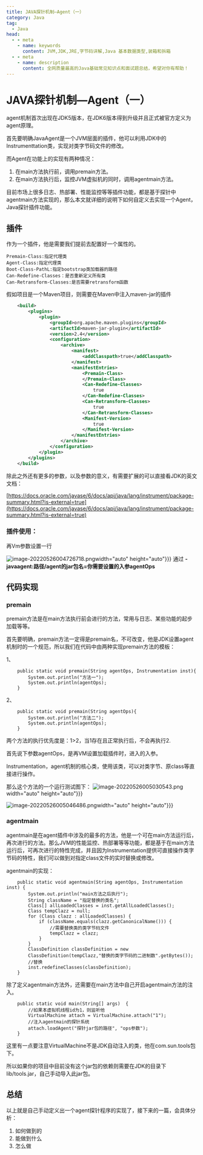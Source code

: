```yaml
---
title: JAVA探针机制—Agent（一）
category: Java
tag:
  - Java
head:
  - - meta
    - name: keywords
      content: JVM,JDK,JRE,字节码详解,Java 基本数据类型,装箱和拆箱
  - - meta
    - name: description
      content: 全网质量最高的Java基础常见知识点和面试题总结，希望对你有帮助！
---
```

# JAVA探针机制—Agent（一）

agent机制首次出现在JDK5版本，在JDK6版本得到升级并且正式被官方定义为agent原理。

首先要明确JavaAgent是一个JVM层面的插件，他可以利用JDK中的Instrumenttation类，实现对类字节码文件的修改。

而Agent在功能上的实现有两种情况：

1. 在main方法执行前，调用premain方法。
2. 在main方法执行后，监控JVM虚拟机的同时，调用agentmain方法。

目前市场上很多日志、热部署、性能监控等等插件功能，都是基于探针中agentmain方法实现的，那么本文就详细的说明下如何自定义去实现一个Agent，Java探针插件功能。

## 插件

作为一个插件，他是需要我们提前去配置好一个属性的。

```properties
Premain-Class:指定代理类
Agent-Class:指定代理类
Boot-Class-PathL:指定bootstrap类加载器的路径
Can-Redefine-Classes：是否重新定义所有类
Can-Retransform-Classes:是否需要retransform函数
```

假如项目是一个Maven项目，则需要在Maven中注入maven-jar的插件

```xml
    <build>
        <plugins>
            <plugin>
                <groupId>org.apache.maven.plugins</groupId>
                <artifactId>maven-jar-plugin</artifactId>
                <version>2.4</version>
                <configuration>
                    <archive>
                        <manifest>
                            <addClasspath>true</addClasspath>
                        </manifest>
                        <manifestEntries>
                            <Premain-Class>                                								xyz.leyuna.laboratory.core.agent.AgentScene
                            </Premain-Class>
                            <Can-Redefine-Classes>
                                true
                            </Can-Redefine-Classes>
                            <Can-Retransform-Classes>
                                true
                            </Can-Retransform-Classes>
                            <Manifest-Version>
                                true
                            </Manifest-Version>
                        </manifestEntries>
                    </archive>
                </configuration>
            </plugin>
        </plugins>
    </build>
```

除此之外还有更多的参数，以及参数的意义，有需要扩展的可以直接看JDK的英文文档：

[https://docs.oracle.com/javase/6/docs/api/java/lang/instrument/package-summary.html?is-external=true](https://docs.oracle.com/javase/6/docs/api/java/lang/instrument/package-summary.html?is-external=true)

### 插件使用：

再Vm参数设置一行

![image-20220526004726718.png](https://www.leyuna.xyz/image/2022-05-26/image-20220526004726718.png)width="auto" height="auto"}}}
通过 **-javaagent:路径/agent的jar包名=你需要设置的入参agentOps**

## 代码实现

### premain

 premain方法是在main方法执行前会进行的方法，常用与日志、某些功能的起步加载等等。

首先要明确，premain方法一定得是premain名，不可改变，他是JDK设置agent机制时的一个规范，所以我们在代码中由两种实现premain方法的模板：

1、

```
    public static void premain(String agentOps, Instrumentation inst){
        System.out.println("方法一");
        System.out.println(agentOps);
    }
```

2、

```
    public static void premain(String agentOps){
        System.out.println("方法二");
        System.out.println(agentOps);
    }
```

两个方法的执行优先度是：1>2，当1存在且正常执行后，不会再执行2.

首先说下参数agentOps，是再VM设置加载插件时，进入的入参。

Instrumentation，agent机制的核心类，使用该类，可以对类字节、原class等直接进行操作。

那么这个方法的一个运行测试图下：
![image-20220526005030543.png](https://www.leyuna.xyz/image/2022-05-26/image-20220526005030543.png)width="auto" height="auto"}}}

![image-20220526005046486.png](https://www.leyuna.xyz/image/2022-05-26/image-20220526005046486.png)width="auto" height="auto"}}}

### agentmain

agentmain是在agent插件中涉及的最多的方法，他是一个可在main方法运行后，再次进行的方法。那么JVM的性能监控、热部署等等功能，都是基于在main方法运行后，可再次进行的特性完成，并且因为Instrumentation提供可直接操作类字节码的特性，我们可以做到对指定class文件的实时替换或修改。

agentmain的实现：

```
    public static void agentmain(String agentOps, Instrumentation inst) {
        System.out.println("main方法之后执行");
        String className = "指定替换的类名";
        Class[] allLoadedClasses = inst.getAllLoadedClasses();
        Class tempClazz = null;
        for (Class clazz : allLoadedClasses) {
            if (className.equals(clazz.getCanonicalName())) {
                //需要替换类的类字节码文件
                tempClazz = clazz;
            }
        }
        ClassDefinition classDefinition = new 	  
        ClassDefinition(tempClazz,"替换的类字节码的二进制数".getBytes());
        //替换
        inst.redefineClasses(classDefinition);
    }
```

除了定义agentmain方法外，还需要在main方法中自己开启agentmain方法的注入。

```
    public static void main(String[] args)  {
        //如果本虚拟机线程id为1，则监听他
        VirtualMachine attach = VirtualMachine.attach("1");
        //注入agentmain的探针系统
        attach.loadAgent("探针jar包的路径", "ops参数");
    }
```

这里有一点要注意VirtualMachine不是JDK自动注入的类，他在com.sun.tools包下。

所以如果你的项目中目前没有这个jar包的依赖则需要在JDK的目录下lib/tools.jar，自己手动导入此jar包。

## 总结

以上就是自己手动定义出一个agent探针程序的实现了，接下来的一篇，会具体分析：

1. 如何做到的
2. 能做到什么
3. 怎么做
